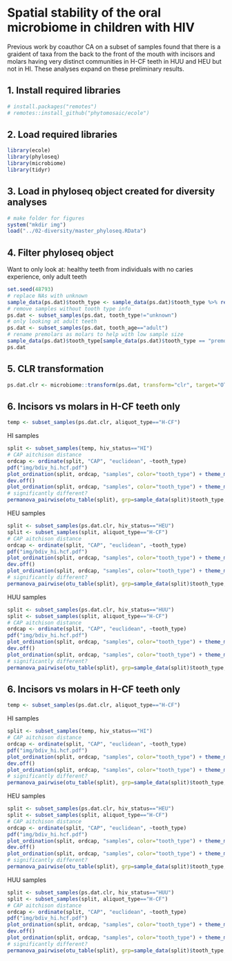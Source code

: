# Spatial stability of the oral microbiome in children with HIV

Previous work by coauthor CA on a subset of samples found that there is a graident of taxa from the back to the front of the mouth with incisors and molars having very distinct communities in H-CF teeth in HUU and HEU but not in HI. These analyses expand on these preliminary results.

## 1. Install required libraries

```R
# install.packages("remotes")
# remotes::install_github("phytomosaic/ecole")
``` 

## 2. Load required libraries

```R
library(ecole)
library(phyloseq)
library(microbiome)
library(tidyr)
```

## 3. Load in phyloseq object created for diversity analyses

```R
# make folder for figures
system("mkdir img")
load("../02-diversity/master_phyloseq.RData")
```

## 4. Filter phyloseq object 

Want to only look at: healthy teeth from individuals with no caries experience, only adult teeth

```R
set.seed(48793)
# replace NAs with unknown
sample_data(ps.dat)$tooth_type <- sample_data(ps.dat)$tooth_type %>% replace_na("unknown")
# remove samples without tooth type info
ps.dat <- subset_samples(ps.dat, tooth_type!="unknown")
# only looking at adult teeth
ps.dat <- subset_samples(ps.dat, tooth_age=="adult")
# rename premolars as molars to help with low sample size
sample_data(ps.dat)$tooth_type[sample_data(ps.dat)$tooth_type == "premolar"] <- "molar"
ps.dat
```

## 5. CLR transformation

```R
ps.dat.clr <- microbiome::transform(ps.dat, transform="clr", target="OTU")
```

## 6. Incisors vs molars in H-CF teeth only

```R
temp <- subset_samples(ps.dat.clr, aliquot_type=="H-CF")
```

HI samples

```R
split <- subset_samples(temp, hiv_status=="HI")
# CAP aitchison distance
ordcap <- ordinate(split, "CAP", "euclidean", ~tooth_type)
pdf("img/bdiv_hi.hcf.pdf")
plot_ordination(split, ordcap, "samples", color="tooth_type") + theme_minimal()
dev.off()
plot_ordination(split, ordcap, "samples", color="tooth_type") + theme_minimal()
# significantly different?
permanova_pairwise(otu_table(split), grp=sample_data(split)$tooth_type, method="euclidean")
```

HEU samples

```R
split <- subset_samples(ps.dat.clr, hiv_status=="HEU")
split <- subset_samples(split, aliquot_type=="H-CF")
# CAP aitchison distance
ordcap <- ordinate(split, "CAP", "euclidean", ~tooth_type)
pdf("img/bdiv_hi.hcf.pdf")
plot_ordination(split, ordcap, "samples", color="tooth_type") + theme_minimal()
dev.off()
plot_ordination(split, ordcap, "samples", color="tooth_type") + theme_minimal()
# significantly different?
permanova_pairwise(otu_table(split), grp=sample_data(split)$tooth_type, method="euclidean")
```

HUU samples

```R
split <- subset_samples(ps.dat.clr, hiv_status=="HUU")
split <- subset_samples(split, aliquot_type=="H-CF")
# CAP aitchison distance
ordcap <- ordinate(split, "CAP", "euclidean", ~tooth_type)
pdf("img/bdiv_hi.hcf.pdf")
plot_ordination(split, ordcap, "samples", color="tooth_type") + theme_minimal()
dev.off()
plot_ordination(split, ordcap, "samples", color="tooth_type") + theme_minimal()
# significantly different?
permanova_pairwise(otu_table(split), grp=sample_data(split)$tooth_type, method="euclidean")
```

## 6. Incisors vs molars in H-CF teeth only

```R
temp <- subset_samples(ps.dat.clr, aliquot_type=="H-CF")
```

HI samples

```R
split <- subset_samples(temp, hiv_status=="HI")
# CAP aitchison distance
ordcap <- ordinate(split, "CAP", "euclidean", ~tooth_type)
pdf("img/bdiv_hi.hcf.pdf")
plot_ordination(split, ordcap, "samples", color="tooth_type") + theme_minimal()
dev.off()
plot_ordination(split, ordcap, "samples", color="tooth_type") + theme_minimal()
# significantly different?
permanova_pairwise(otu_table(split), grp=sample_data(split)$tooth_type, method="euclidean")
```

HEU samples

```R
split <- subset_samples(ps.dat.clr, hiv_status=="HEU")
split <- subset_samples(split, aliquot_type=="H-CF")
# CAP aitchison distance
ordcap <- ordinate(split, "CAP", "euclidean", ~tooth_type)
pdf("img/bdiv_hi.hcf.pdf")
plot_ordination(split, ordcap, "samples", color="tooth_type") + theme_minimal()
dev.off()
plot_ordination(split, ordcap, "samples", color="tooth_type") + theme_minimal()
# significantly different?
permanova_pairwise(otu_table(split), grp=sample_data(split)$tooth_type, method="euclidean")
```

HUU samples

```R
split <- subset_samples(ps.dat.clr, hiv_status=="HUU")
split <- subset_samples(split, aliquot_type=="H-CF")
# CAP aitchison distance
ordcap <- ordinate(split, "CAP", "euclidean", ~tooth_type)
pdf("img/bdiv_hi.hcf.pdf")
plot_ordination(split, ordcap, "samples", color="tooth_type") + theme_minimal()
dev.off()
plot_ordination(split, ordcap, "samples", color="tooth_type") + theme_minimal()
# significantly different?
permanova_pairwise(otu_table(split), grp=sample_data(split)$tooth_type, method="euclidean")
```